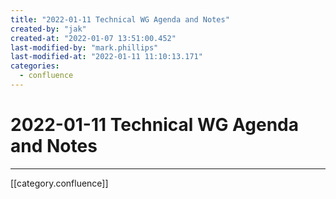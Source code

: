 ```yaml
---
title: "2022-01-11 Technical WG Agenda and Notes"
created-by: "jak"
created-at: "2022-01-07 13:51:00.452"
last-modified-by: "mark.phillips"
last-modified-at: "2022-01-11 11:10:13.171"
categories:
  - confluence
---
```


# 2022-01-11 Technical WG Agenda and Notes


---

[[category.confluence]]
